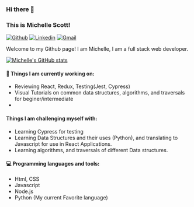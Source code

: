 
### Hi there 👋 
### This is Michelle Scott!

[![Github](https://img.shields.io/badge/-Github-000?style=flat&logo=Github&logoColor=white)](https://github.com/scottmm374)
[![Linkedin](https://img.shields.io/badge/-LinkedIn-blue?style=flat&logo=Linkedin&logoColor=white)](https://www.linkedin.com/in/scottmm374/)
[![Gmail](https://img.shields.io/badge/-Gmail-c14438?style=flat&logo=Gmail&logoColor=white)](mailto:scottmm374@gmail.com)

Welcome to my Github page! I am Michelle, I am a full stack web developer. 

[![Michelle's GitHub stats](https://github-readme-stats.vercel.app/api?username=scottmm374&theme=onedark&show_icons=true&include_all_commits=true&count_private=true&hide=stars)](https://github.com/scottmm374/github-readme-stats)





#### 🌱 Things I am currently working on: 
- Reviewing React, Redux, Testing(Jest, Cypress)
- Visual Tutorials on common data structures, algorithms, and traversals for beginer/intermediate
- 

#### Things I am challenging myself with:
- Learning Cypress for testing
- Learning Data Structures and their uses (Python), and translating to Javascript for use in React Applications.
- Learning algorithms, and traversals of different Data structures. 



#### :computer: Programming languages and tools: 
- Html, CSS
- Javascript
- Node.js
- Python (My current Favorite language)

	





<!-- Here are some ideas to get you started:

<!--- 🔭 I’m currently working on ...
<!--<!--<!--<!--<!--<!--<!--- 🌱 I’m currently learning ...
<!--<!--<!--<!--<!--<!--- 👯 I’m looking to collaborate on ...
<!--<!--<!--<!--<!--- 🤔 I’m looking for help with ...
<!--<!--<!--<!--- 💬 Ask me about ...
<!--<!--<!--- 📫 How to reach me: ...
<!--<!--- 😄 Pronouns: ...
<!--- ⚡ Fun fact: ...
-->

